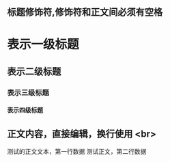 ## 标题修饰符,修饰符和正文间必须有空格

# 表示一级标题
## 表示二级标题
### 表示三级标题
#### 表示四级标题

## 正文内容，直接编辑，换行使用 \<br\>

   测试的正文文本，第一行数据
   测试正文，第二行数据
   

